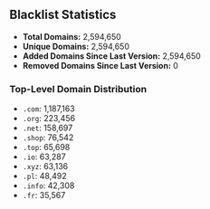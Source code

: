 ## Blacklist Statistics

- **Total Domains:** 2,594,650
- **Unique Domains:** 2,594,650
- **Added Domains Since Last Version:** 2,594,650
- **Removed Domains Since Last Version:** 0

### Top-Level Domain Distribution

-  `.com`: 1,187,163
-  `.org`: 223,456
-  `.net`: 158,697
-  `.shop`: 76,542
-  `.top`: 65,698
-  `.io`: 63,287
-  `.xyz`: 63,136
-  `.pl`: 48,492
-  `.info`: 42,308
-  `.fr`: 35,567
